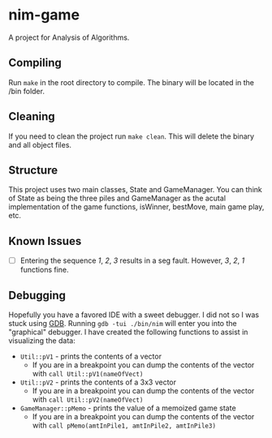 # nim-game
A project for Analysis of Algorithms.

## Compiling
Run `make` in the root directory to compile. The binary will be located in the /bin folder.

## Cleaning
If you need to clean the project run `make clean`. This will delete the binary and all object files.

## Structure
This project uses two main classes, State and GameManager. You can think of State as being the three piles and GameManager as the acutal
implementation of the game functions, isWinner, bestMove, main game play, etc.

## Known Issues
- [ ] Entering the sequence *1*, *2*, *3* results in a seg fault. However, *3*, *2*, *1* functions fine.

## Debugging
Hopefully you have a favored IDE with a sweet debugger. I did not so I was stuck using [GDB](http://www.yolinux.com/TUTORIALS/GDB-Commands.html).
Running `gdb -tui ./bin/nim` will enter you into the "graphical" debugger. I have created the following functions to assist in
visualizing the data:
* `Util::pV1` - prints the contents of a vector
  * If you are in a breakpoint you can dump the contents of the vector with `call Util::pV1(nameOfVect)`
* `Util::pV2` - prints the contents of a 3x3 vector
  * If you are in a breakpoint you can dump the contents of the vector with `call Util::pV2(nameOfVect)`
* `GameManager::pMemo` - prints the value of a memoized game state
  * If you are in a breakpoint you can dump the contents of the vector with `call pMemo(amtInPile1, amtInPile2, amtInPile3)`
